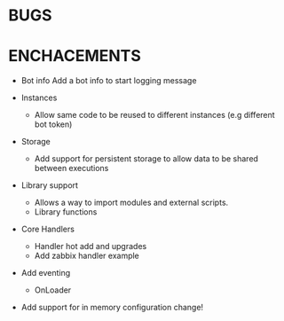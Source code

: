 # BUGS




# ENCHACEMENTS

* Bot info
	Add a bot info to start logging message

* Instances
	* Allow same code to be reused to different instances (e.g different bot token)

* Storage
	* Add support for persistent storage to allow data to be shared between executions

	
* Library support
	* Allows a way to import modules and external scripts.
	* Library functions
	
	
* Core Handlers
	* Handler hot add and upgrades
	* Add zabbix handler example

* Add eventing
	* OnLoader


* Add support for in memory configuration change!